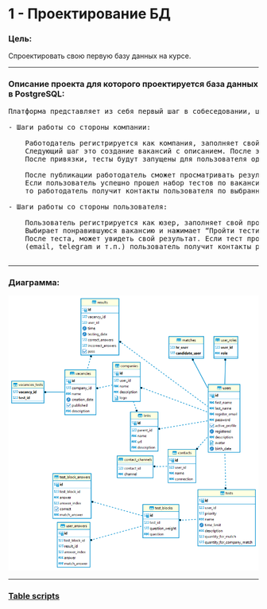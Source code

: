 # 1 - Проектирование БД

### Цель:

Спроектировать свою первую базу данных на курсе.

***

### Описание проекта для которого проектируется база данных в PostgreSQL:
<pre>
Платформа представляет из себя первый шаг в собеседовании, цель которого match подходящих кандидатов с работодателем(hr). 

- Шаги работы со стороны компании:
    
    Работодатель регистрируется как компания, заполняет свой профиль. После этого этого создает тесты через конструктор тестов.
	Следующий шаг это создание вакансий с описанием. После этого, работодатель “привязывает” к вакансии необходимые тесты.
	После привязки, тесты будут запущены для пользователя одним блоком. Публикует ваканси.
    
    После публикации работодатель сможет просматривать результаты тестов пользователей.
	Если пользователь успешно прошел набор тестов по вакансии,
	то работодатель получит контакты пользователя по выбранному каналу коммуникации (пока email, telegram).
    
- Шаги работы со стороны пользователя:
    
    Пользователь регистрируется как юзер, заполняет свой профиль. После этого просматривает подходящие ему компании и вакансии. 
	Выбирает понравившуюся вакансию и нажимает “Пройти тестирование на вакансию”. Проходит блок тестов. 
	После теста, может увидеть свой результат. Если тест пройден успешно, то по выбранному каналу коммуникации 
	(email, telegram и т.п.) пользователь получит контакты работодателя, а работодатель получит его контакты. 
 </pre> 

***

### Диаграмма:
![pre_testing_platform.png](common/pre_testing_platform.png)

***

### <a href="script">Table scripts</a>